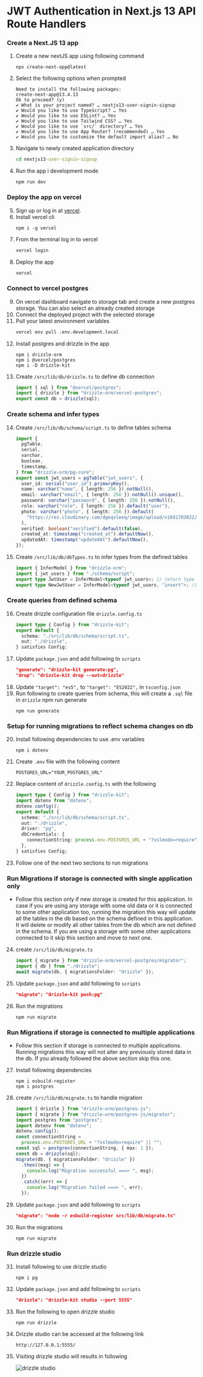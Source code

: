 # JWT Authentication in Next.js 13 API Route Handlers

### Create a Next.JS 13 app

1. Create a new nextJS app using following command
   ```npx
   npx create-next-app@latest
   ```
2. Select the following options when prompted
   ```
   Need to install the following packages:
   create-next-app@13.4.13
   Ok to proceed? (y)
   ✔ What is your project named? … nextjs13-user-signin-signup
   ✔ Would you like to use TypeScript? … Yes
   ✔ Would you like to use ESLint? … Yes
   ✔ Would you like to use Tailwind CSS? … Yes
   ✔ Would you like to use `src/` directory? … Yes
   ✔ Would you like to use App Router? (recommended) … Yes
   ✔ Would you like to customize the default import alias? … No
   ```
3. Navigate to newly created application directory
   ```cmd
   cd nextjs13-user-signin-signup
   ```
4. Run the app i development mode
   ```npm
   npm run dev
   ```

### Deploy the app on vercel

5. Sign up or log in at [vercel](https://vercel.com/).
6. Install vercel cli
   ```npm
   npm i -g vercel
   ```
7. From the terminal log in to vercel
   ```cmd
   vercel login
   ```
8. Deploy the app
   ```cmd
   vercel
   ```

### Connect to vercel postgres

9. On vercel dashboard navigate to storage tab and create a new postgres storage. You can also select an already created storage
10. Connect the deployed project with the selected storage
11. Pull your latest environment variables
    ```cmd
    vercel env pull .env.development.local
    ```
12. Install postgres and drizzle in the app
    ```npm
    npm i drizzle-orm
    npm i @vercel/postgres
    npm i -D drizzle-kit
    ```
13. Create `/src/lib/db/drizzle.ts` to define db connection
    ```ts
    import { sql } from "@vercel/postgres";
    import { drizzle } from "drizzle-orm/vercel-postgres";
    export const db = drizzle(sql);
    ```

### Create schema and infer types

14. Create `/src/lib/db/schema/script.ts` to define tables schema
    ```ts
    import {
      pgTable,
      serial,
      varchar,
      boolean,
      timestamp,
    } from "drizzle-orm/pg-core";
    export const jwt_users = pgTable("jwt_users", {
      user_id: serial("user_id").primaryKey(),
      name: varchar("name", { length: 256 }).notNull(),
      email: varchar("email", { length: 256 }).notNull().unique(),
      password: varchar("password", { length: 256 }).notNull(),
      role: varchar("role", { length: 256 }).default("user"),
      photo: varchar("photo", { length: 256 }).default(
        "https://res.cloudinary.com/dgeqvleeq/image/upload/v1691703822/profile_r6ipcc.jpg"
      ),
      verified: boolean("verified").default(false),
      created_at: timestamp("created_at").defaultNow(),
      updatedAt: timestamp("updatedAt").defaultNow(),
    });
    ```
15. Create `/src/lib/db/dbTypes.ts` to infer types from the defined tables
    ```ts
    import { InferModel } from "drizzle-orm";
    import { jwt_users } from "./schema/script";
    export type JwtUser = InferModel<typeof jwt_users>; // return type when queried
    export type NewJwtUser = InferModel<typeof jwt_users, "insert">; // insert type
    ```

### Create queries from defined schema

16. Create drizzle configuration file `drizzle.config.ts`
    ```ts
    import type { Config } from "drizzle-kit";
    export default {
      schema: "./src/lib/db/schema/script.ts",
      out: "./drizzle",
    } satisfies Config;
    ```
17. Update `package.json` and add following to `scripts`
    ```json
    "generate": "drizzle-kit generate:pg",
    "drop": "drizzle-kit drop --out=drizzle"
    ```
18. Update `"target": "es5",` to `"target": "ES2022",` in `tsconfig.json`
19. Run following to create queries from schema, this will create a `.sql` file in `drizzle` npm run generate
    ```npm
    npm run generate
    ```

### Setup for running migrations to reflect schema changes on db

20. Install following dependencies to use .env variables
    ```npm
    npm i dotenv
    ```
21. Create `.env` file with the following content
    ```env
    POSTGRES_URL="YOUR_POSTGRES_URL"
    ```
22. Replace content of `drizzle.config.ts` with the following
    ```ts
    import type { Config } from "drizzle-kit";
    import dotenv from "dotenv";
    dotenv.config();
    export default {
      schema: "./src/lib/db/schema/script.ts",
      out: "./drizzle",
      driver: "pg",
      dbCredentials: {
        connectionString: process.env.POSTGRES_URL + "?sslmode=require" || "",
      },
    } satisfies Config;
    ```
23. Follow one of the next two sections to run migrations

### Run Migrations if storage is connected with single application only

- Follow this section only if new storage is created for this application. In case if you are using any storage with some old data or it is connected to some other application too, running the migration this way will update all the tables in the db based on the schema defined in this application. It will delete or modify all other tables from the db which are not defined in the schema. If you are using a storage with some other applications connected to it skip this section and move to next one.

24. create `/src/lib/db/migrate.ts`
    ```ts
    import { migrate } from "drizzle-orm/vercel-postgres/migrator";
    import { db } from "./drizzle";
    await migrate(db, { migrationsFolder: "drizzle" });
    ```
25. Update `package.json` and add following to `scripts`
    ```json
    "migrate": "drizzle-kit push:pg"
    ```
26. Run the migrations
    ```npm
    npm run migrate
    ```

### Run Migrations if storage is connected to multiple applications

- Follow this section if storage is connected to multiple applications. Running migrations this way will not alter any previously stored data in the db. If you already followed the above section skip this one.

27. Install following dependencies
    ```npm
    npm i esbuild-register
    npm i postgres
    ```
28. create `/src/lib/db/migrate.ts` to handle migration
    ```ts
    import { drizzle } from "drizzle-orm/postgres-js";
    import { migrate } from "drizzle-orm/postgres-js/migrator";
    import postgres from "postgres";
    import dotenv from "dotenv";
    dotenv.config();
    const connectionString =
      process.env.POSTGRES_URL + "?sslmode=require" || "";
    const sql = postgres(connectionString, { max: 1 });
    const db = drizzle(sql);
    migrate(db, { migrationsFolder: "drizzle" })
      .then((msg) => {
        console.log("Migration successful ===> ", msg);
      })
      .catch((err) => {
        console.log("Migration failed ===> ", err);
      });
    ```
29. Update `package.json` and add following to `scripts`
    ```json
    "migrate": "node -r esbuild-register src/lib/db/migrate.ts"
    ```
30. Run the migrations
    ```npm
    npm run migrate
    ```

### Run drizzle studio

31. Install following to use drizzle studio
    ```npm
    npm i pg
    ```
32. Update `package.json` and add following to `scripts`
    ```json
    "drizzle": "drizzle-kit studio --port 5555"
    ```
33. Run the following to open drizzle studio
    ```npm
    npm run drizzle
    ```
33. Drizzle studio can be accessed at the following link
    ```
    http://127.0.0.1:5555/
    ```
34. Visiting drizzle studio will results in following

    ![drizzle studio](./public/drizzle_studio.png)
